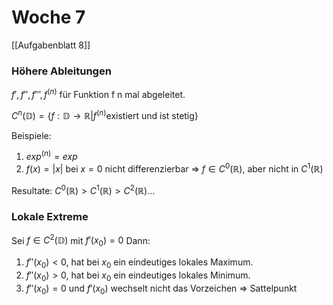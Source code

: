 # Woche 7
[[Aufgabenblatt 8]]
### Höhere Ableitungen
$f', f'', f''', f^{(n)}$ für Funktion f n mal abgeleitet.

$C^n(\mathbb{D}) = \{f : \mathbb D \to \mathbb R | f^{(n)}$existiert und ist stetig$\}$

Beispiele:
1) $exp^{(n)} = exp$
2) $f(x) = |x|$ bei $x = 0$ nicht differenzierbar => $f \in C^0(\mathbb R)$, aber nicht in $C^1(\mathbb R)$

Resultate: $C^0(\mathbb R)> C^1(\mathbb R) > C^2(\mathbb R) ...$

### Lokale Extreme
Sei $f \in C^2(\mathbb D)$ mit $f'(x_0) = 0$ Dann:
1) $f''(x_0) < 0$, hat bei $x_0$  ein eindeutiges lokales Maximum.
2) $f''(x_0) > 0$, hat bei $x_0$  ein eindeutiges lokales Minimum.
3) $f''(x_0) = 0$ und $f'(x_0)$ wechselt nicht das Vorzeichen => Sattelpunkt